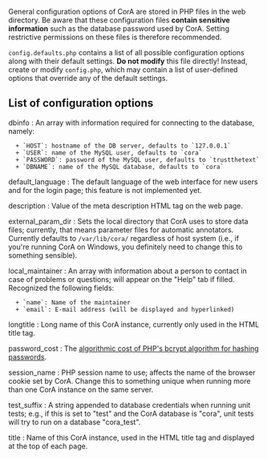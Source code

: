 General configuration options of CorA are stored in PHP files in the web
directory.  Be aware that these configuration files **contain sensitive
information** such as the database password used by CorA.  Setting restrictive
permissions on these files is therefore recommended.

`config.defaults.php` contains a list of all possible configuration options
along with their default settings.  **Do not modify** this file directly!
Instead, create or modify `config.php`, which may contain a list of user-defined
options that override any of the default settings.

## List of configuration options

dbinfo
:   An array with information required for connecting to the database, namely:

      + `HOST`: hostname of the DB server, defaults to `127.0.0.1`
      + `USER`: name of the MySQL user, defaults to `cora`
      + `PASSWORD`: password of the MySQL user, defaults to `trustthetext`
      + `DBNAME`: name of the MySQL database, defaults to `cora`

default_language
:   The default language of the web interface for new users and for the login
    page; this feature is not implemented yet.

description
:   Value of the meta description HTML tag on the web page.

external_param_dir
:   Sets the local directory that CorA uses to store data files; currently, that
    means parameter files for automatic annotators.  Currently defaults to
    `/var/lib/cora/` regardless of host system (i.e., if you're running CorA on
    Windows, you definitely need to change this to something sensible).

local_maintainer
:   An array with information about a person to contact in case of problems or
    questions; will appear on the "Help" tab if filled.  Recognized the following
    fields:

      + `name`: Name of the maintainer
      + `email`: E-mail address (will be displayed and hyperlinked)

longtitle
:   Long name of this CorA instance, currently only used in the
    HTML title tag.

password_cost
:   The [algorithmic cost of PHP's bcrypt algorithm for hashing passwords](http://php.net/manual/en/password.constants.php).

session_name
:   PHP session name to use; affects the name of the browser cookie set by CorA.
    Change this to something unique when running more than one CorA instance on
    the same server.

test_suffix
:   A string appended to database credentials when running unit tests; e.g., if
    this is set to "test" and the CorA database is "cora", unit tests will try
    to run on a database "cora_test".

title
:   Name of this CorA instance, used in the HTML title tag and displayed at the
    top of each page.
